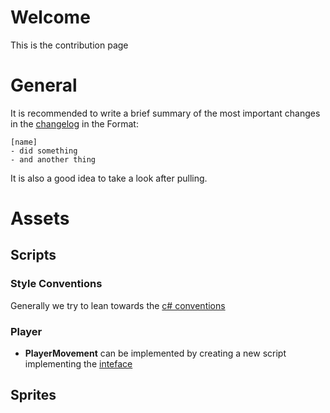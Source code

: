 ﻿# Welcome
This is the contribution page

# General
It is recommended to write a brief summary of the most important
changes in the [changelog](/changelog.txt) in  the Format:

    [name]
    - did something
    - and another thing
    
 It is also a good idea to take a look after pulling.
        

# Assets

## Scripts
### Style Conventions
Generally we try to lean towards the [c# conventions](https://docs.microsoft.com/en-us/dotnet/csharp/programming-guide/inside-a-program/coding-conventions)

### Player
 - **PlayerMovement** can be implemented by creating a new script implementing the [inteface](EIGE-Project/Assets/Scripts/PlayerCommand.cs)


## Sprites

